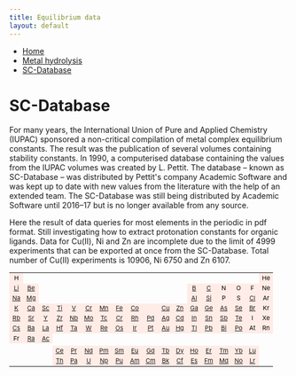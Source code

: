 ```yaml
---
title: Equilibrium data
layout: default
---
```

<ul>
  <li><a href="/">Home</a></li>
  <li><a href="/cost-nectar.html">Metal hydrolysis</a></li>
  <li><a class="active" href="/sc-database.html">SC-Database</a></li>
</ul>

# SC-Database

For many years, the International Union of Pure and Applied Chemistry (IUPAC) sponsored a non-critical compilation of metal complex equilibrium constants. The result was the publication of several volumes containing stability constants. In 1990, a computerised database containing the values from the IUPAC volumes was created by L. Pettit. The database – known as SC-Database – was distributed by Pettit's company Academic Software and was kept up to date with new values from the literature with the help of an extended team. The SC-Database was still being distributed by Academic Software until 2016–17 but is no longer available from any source.

Here the result of data queries for most elements in the periodic in pdf format. Still investigating how to extract protonation constants for organic ligands. Data for Cu(II), Ni and Zn are incomplete due to the limit of 4999 experiments that can be exported at once from the SC-Database. Total number of Cu(II) experiments is 10906, Ni 6750 and Zn 6107.

<table style="font-size:11px; color:black">
  <tr>
    <td align="center" border="1" bgcolor="#ffece6">H</td>
    <td></td>
    <td></td>
    <td></td>
    <td></td>
    <td></td>
    <td></td>
    <td></td>
    <td></td>
    <td></td>
    <td></td>
    <td></td>
    <td></td>
    <td></td>
    <td></td>
    <td></td>
    <td></td>
    <td align="center" border="1" bgcolor="#ffece6">He</td>
  </tr>
  <tr>
    <td align="center" border="1" bgcolor="#ffece6"><a href="docs//IUPAC/Li.pdf" target="_blank" rel="noopener">Li</a></td>
    <td align="center" border="1" bgcolor="#ffece6"><a href="docs//IUPAC/Be.pdf" target="_blank" rel="noopener">Be</a></td>
    <td></td>
    <td></td>
    <td></td>
    <td></td>
    <td></td>
    <td></td>
    <td></td>
    <td></td>
    <td></td>
    <td></td>
    <td align="center" border="1" bgcolor="#ffece6"><a href="docs//IUPAC/B.pdf" target="_blank" rel="noopener">B</a></td>
    <td align="center" border="1" bgcolor="#ffece6"><a href="docs//IUPAC/C.pdf" target="_blank" rel="noopener">C</a></td>
    <td align="center" border="1" bgcolor="#ffece6">N</td>
    <td align="center" border="1" bgcolor="#ffece6">O</td>
    <td align="center" border="1" bgcolor="#ffece6">F</td>
    <td align="center" border="1" bgcolor="#ffece6">Ne</td>
  </tr>
  <tr border="1">
    <td align="center" border="1" bgcolor="#ffece6"><a href="docs//IUPAC/Na.pdf" target="_blank" rel="noopener">Na</a></td>
    <td align="center" border="1" bgcolor="#ffece6"><a href="docs//IUPAC/Mg.pdf" target="_blank" rel="noopener">Mg</a></td>
    <td></td>
    <td></td>
    <td></td>
    <td></td>
    <td></td>
    <td></td>
    <td></td>
    <td></td>
    <td></td>
    <td></td>
    <td align="center" border="1" bgcolor="#ffece6"><a href="docs//IUPAC/Al.pdf" target="_blank" rel="noopener">Al</a></td>
    <td align="center" border="1" bgcolor="#ffece6"><a href="docs//IUPAC/Si.pdf" target="_blank" rel="noopener">Si</a></td>
    <td align="center" border="1" bgcolor="#ffece6">P</td>
    <td align="center" border="1" bgcolor="#ffece6">S</td>
    <td align="center" border="1" bgcolor="#ffece6"><a href="docs//IUPAC/Cl.pdf" target="_blank" rel="noopener">Cl</a></td>
    <td align="center" border="1" bgcolor="#ffece6">Ar</td>
  </tr>
  <tr border="1">
    <td align="center" border="1" bgcolor="#ffece6"><a href="docs//IUPAC/K.pdf" target="_blank" rel="noopener">K</a></td>
    <td align="center" border="1" bgcolor="#ffece6"><a href="docs//IUPAC/Ca.pdf" target="_blank" rel="noopener">Ca</a></td>
    <td align="center" border="1" bgcolor="#ffece6"><a href="docs//IUPAC/Sc.pdf" target="_blank" rel="noopener">Sc</a></td>
    <td align="center" border="1" bgcolor="#ffece6"><a href="docs//IUPAC/Ti.pdf" target="_blank" rel="noopener">Ti</a></td>
    <td align="center" border="1" bgcolor="#ffece6"><a href="docs//IUPAC/V.pdf" target="_blank" rel="noopener">V</a></td>
    <td align="center" border="1" bgcolor="#ffece6"><a href="docs//IUPAC/Cr.pdf" target="_blank" rel="noopener">Cr</a></td>
    <td align="center" border="1" bgcolor="#ffece6"><a href="docs//IUPAC/Mn.pdf" target="_blank" rel="noopener">Mn</a></td>
    <td align="center" border="1" bgcolor="#ffece6"><a href="docs//IUPAC/Fe.pdf" target="_blank" rel="noopener">Fe</a></td>
    <td align="center" border="1" bgcolor="#ffece6"><a href="docs//IUPAC/Co.pdf" target="_blank" rel="noopener">Co</a></td>
    <td align="center" border="1" bgcolor="#ffece6"><a href="docs//IUPAC/Ni.pdf" target="_blank" rel="noopener"Ni</a></td>
    <td align="center" border="1" bgcolor="#ffece6"><a href="docs//IUPAC/Cu.pdf" target="_blank" rel="noopener">Cu</a></td>
    <td align="center" border="1" bgcolor="#ffece6"><a href="docs//IUPAC/Zn.pdf" target="_blank" rel="noopener">Zn</a></td>
    <td align="center" border="1" bgcolor="#ffece6"><a href="docs//IUPAC/Ga.pdf" target="_blank" rel="noopener">Ga</a></td>
    <td align="center" border="1" bgcolor="#ffece6"><a href="docs//IUPAC/Ge.pdf" target="_blank" rel="noopener">Ge</a></td>
    <td align="center" border="1" bgcolor="#ffece6"><a href="docs//IUPAC/As.pdf" target="_blank" rel="noopener">As</a></td>
    <td align="center" border="1" bgcolor="#ffece6"><a href="docs//IUPAC/Se.pdf" target="_blank" rel="noopener">Se</a></td>
    <td align="center" border="1" bgcolor="#ffece6"><a href="docs//IUPAC/Br.pdf" target="_blank" rel="noopener">Br</a></td>
    <td align="center" border="1" bgcolor="#ffece6">Kr</td>
  </tr>
  <tr>
    <td align="center" border="1" bgcolor="#ffece6"><a href="docs//IUPAC/Rb.pdf" target="_blank" rel="noopener">Rb</a></td>
    <td align="center" border="1" bgcolor="#ffece6"><a href="docs//IUPAC/Sr.pdf" target="_blank" rel="noopener">Sr</a></td>
    <td align="center" border="1" bgcolor="#ffece6"><a href="docs//IUPAC/Y.pdf" target="_blank" rel="noopener">Y</a></td>
    <td align="center" border="1" bgcolor="#ffece6"><a href="docs//IUPAC/Zr.pdf" target="_blank" rel="noopener">Zr</a></td>
    <td align="center" border="1" bgcolor="#ffece6"><a href="docs//IUPAC/Nb.pdf" target="_blank" rel="noopener">Nb</a></td>
    <td align="center" border="1" bgcolor="#ffece6"><a href="docs//IUPAC/Mo.pdf" target="_blank" rel="noopener">Mo</a></td>
    <td align="center" border="1" bgcolor="#ffece6"><a href="docs//IUPAC/Tc.pdf" target="_blank" rel="noopener">Tc</a></td>
    <td align="center" border="1" bgcolor="#ffece6"><a href="docs//IUPAC/Cr.pdf" target="_blank" rel="noopener">Cr</a></td>
    <td align="center" border="1" bgcolor="#ffece6"><a href="docs//IUPAC/Rh.pdf" target="_blank" rel="noopener">Rh</a></td>
    <td align="center" border="1" bgcolor="#ffece6"><a href="docs//IUPAC/Pd.pdf" target="_blank" rel="noopener">Pd</a></td>
    <td align="center" border="1" bgcolor="#ffece6"><a href="docs//IUPAC/Ag.pdf" target="_blank" rel="noopener">Ag</a></td>
    <td align="center" border="1" bgcolor="#ffece6"><a href="docs//IUPAC/Cd.pdf" target="_blank" rel="noopener">Cd</a></td>
    <td align="center" border="1" bgcolor="#ffece6"><a href="docs//IUPAC/In.pdf" target="_blank" rel="noopener">In</a></td>
    <td align="center" border="1" bgcolor="#ffece6"><a href="docs//IUPAC/Sn.pdf" target="_blank" rel="noopener">Sn</a></td>
    <td align="center" border="1" bgcolor="#ffece6"><a href="docs//IUPAC/Sb.pdf" target="_blank" rel="noopener">Sb</a></td>
    <td align="center" border="1" bgcolor="#ffece6"><a href="docs//IUPAC/Te.pdf" target="_blank" rel="noopener">Te</a></td>
    <td align="center" border="1" bgcolor="#ffece6">I</td>
    <td align="center" border="1" bgcolor="#ffece6">Xe</td>
  </tr>
  <tr>
    <td align="center" border="1" bgcolor="#ffece6"><a href="docs//IUPAC/Cs.pdf" target="_blank" rel="noopener">Cs</a></td>
    <td align="center" border="1" bgcolor="#ffece6"><a href="docs//IUPAC/Ba.pdf" target="_blank" rel="noopener">Ba</a></td>
    <td align="center" border="1" bgcolor="#ffece6"><a href="docs//IUPAC/La.pdf" target="_blank" rel="noopener">La</a></td>
    <td align="center" border="1" bgcolor="#ffece6"><a href="docs//IUPAC/Hf.pdf" target="_blank" rel="noopener">Hf</a></td>
    <td align="center" border="1" bgcolor="#ffece6"><a href="docs//IUPAC/Ta.pdf" target="_blank" rel="noopener">Ta</a></td>
    <td align="center" border="1" bgcolor="#ffece6"><a href="docs//IUPAC/W.pdf" target="_blank" rel="noopener">W</a></td>
    <td align="center" border="1" bgcolor="#ffece6"><a href="docs//IUPAC/Re.pdf" target="_blank" rel="noopener">Re</a></td>
    <td align="center" border="1" bgcolor="#ffece6"><a href="docs//IUPAC/Os.pdf" target="_blank" rel="noopener">Os</a></td>
    <td align="center" border="1" bgcolor="#ffece6"><a href="docs//IUPAC/Ir.pdf" target="_blank" rel="noopener">Ir</a></td>
    <td align="center" border="1" bgcolor="#ffece6"><a href="docs//IUPAC/Pt.pdf" target="_blank" rel="noopener">Pt</a></td>
    <td align="center" border="1" bgcolor="#ffece6"><a href="docs//IUPAC/Au.pdf" target="_blank" rel="noopener">Au</a></td>
    <td align="center" border="1" bgcolor="#ffece6"><a href="docs//IUPAC/Hg.pdf" target="_blank" rel="noopener">Hg</a></td>
    <td align="center" border="1" bgcolor="#ffece6"><a href="docs//IUPAC/Tl.pdf" target="_blank" rel="noopener">Tl</a></td>
    <td align="center" border="1" bgcolor="#ffece6"><a href="docs//IUPAC/Pb.pdf" target="_blank" rel="noopener">Pb</a></td>
    <td align="center" border="1" bgcolor="#ffece6"><a href="docs//IUPAC/Bi.pdf" target="_blank" rel="noopener">Bi</a></td>
    <td align="center" border="1" bgcolor="#ffece6"><a href="docs//IUPAC/Po.pdf" target="_blank" rel="noopener">Po</a></td>
    <td align="center" border="1" bgcolor="#ffece6">At</td>
    <td align="center" border="1" bgcolor="#ffece6">Rn</td>
  </tr>
  <tr>
    <td align="center" border="1" bgcolor="#ffece6">Fr</td>
    <td align="center" border="1" bgcolor="#ffece6"><a href="docs//IUPAC/Ra.pdf" target="_blank" rel="noopener">Ra</a></td>
    <td align="center" border="1" bgcolor="#ffece6"><a href="docs//IUPAC/Ac.pdf" target="_blank" rel="noopener">Ac</a></td>
    <td align="center" border="1"></td>
    <td align="center" border="1"></td>
    <td align="center" border="1"></td>
    <td align="center" border="1"></td>
    <td align="center" border="1"></td>
    <td align="center" border="1"></td>
    <td align="center" border="1"></td>
    <td align="center" border="1"></td>
    <td align="center" border="1"></td>
    <td align="center" border="1"></td>
    <td align="center" border="1"></td>
    <td align="center" border="1"></td>
    <td align="center" border="1"></td>
    <td align="center" border="1"></td>
    <td align="center" border="1"></td>
  </tr>
  <tr>
    <td></td>
    <td></td>
    <td></td>
    <td></td>
    <td></td>
    <td></td>
    <td></td>
    <td></td>
    <td></td>
    <td></td>
    <td></td>
    <td></td>
    <td></td>
    <td></td>
    <td></td>
    <td></td>
    <td></td>
    <td></td>
  </tr>
  <tr>
    <td></td>
    <td></td>
    <td></td>
    <td align="center" border="1" bgcolor="#ffece6"><a href="docs//IUPAC/Ce.pdf" target="_blank" rel="noopener">Ce</a></td>
    <td align="center" border="1" bgcolor="#ffece6"><a href="docs//IUPAC/Pr.pdf" target="_blank" rel="noopener">Pr</a></td>
    <td align="center" border="1" bgcolor="#ffece6"><a href="docs//IUPAC/Nd.pdf" target="_blank" rel="noopener">Nd</a></td>
    <td align="center" border="1" bgcolor="#ffece6"><a href="docs//IUPAC/Pm.pdf" target="_blank" rel="noopener">Pm</a></td>
    <td align="center" border="1" bgcolor="#ffece6"><a href="docs//IUPAC/Sm.pdf" target="_blank" rel="noopener">Sm</a></td>
    <td align="center" border="1" bgcolor="#ffece6"><a href="docs//IUPAC/Eu.pdf" target="_blank" rel="noopener">Eu</a></td>
    <td align="center" border="1" bgcolor="#ffece6"><a href="docs//IUPAC/Gd.pdf" target="_blank" rel="noopener">Gd</a></td>
    <td align="center" border="1" bgcolor="#ffece6"><a href="docs//IUPAC/Tb.pdf" target="_blank" rel="noopener">Tb</a></td>
    <td align="center" border="1" bgcolor="#ffece6"><a href="docs//IUPAC/Dy.pdf" target="_blank" rel="noopener">Dy</a></td>
    <td align="center" border="1" bgcolor="#ffece6"><a href="docs//IUPAC/Ho.pdf" target="_blank" rel="noopener">Ho</a></td>
    <td align="center" border="1" bgcolor="#ffece6"><a href="docs//IUPAC/Er.pdf" target="_blank" rel="noopener">Er</a></td>
    <td align="center" border="1" bgcolor="#ffece6"><a href="docs//IUPAC/Tm.pdf" target="_blank" rel="noopener">Tm</a></td>
    <td align="center" border="1" bgcolor="#ffece6"><a href="docs//IUPAC/Yb.pdf" target="_blank" rel="noopener">Yb</a></td>
    <td align="center" border="1" bgcolor="#ffece6"><a href="docs//IUPAC/Lu.pdf" target="_blank" rel="noopener">Lu</a></td>
    <td></td>
  </tr>
  <tr>
    <td></td>
    <td></td>
    <td></td>
    <td align="center" border="1" bgcolor="#ffece6"><a href="docs//IUPAC/Th.pdf" target="_blank" rel="noopener">Th</a></td>
    <td align="center" border="1" bgcolor="#ffece6"><a href="docs//IUPAC/Pa.pdf" target="_blank" rel="noopener">Pa</a></td>
    <td align="center" border="1" bgcolor="#ffece6"><a href="docs//IUPAC/U.pdf" target="_blank" rel="noopener">U</a></td>
    <td align="center" border="1" bgcolor="#ffece6"><a href="docs//IUPAC/Np.pdf" target="_blank" rel="noopener">Np</a></td>
    <td align="center" border="1" bgcolor="#ffece6"><a href="docs//IUPAC/Pu.pdf" target="_blank" rel="noopener">Pu</a></td>
    <td align="center" border="1" bgcolor="#ffece6"><a href="docs//IUPAC/Am.pdf" target="_blank" rel="noopener">Am</a></td>
    <td align="center" border="1" bgcolor="#ffece6"><a href="docs//IUPAC/Cm.pdf" target="_blank" rel="noopener">Cm</a></td>
    <td align="center" border="1" bgcolor="#ffece6"><a href="docs//IUPAC/Bk.pdf" target="_blank" rel="noopener">Bk</a></td>
    <td align="center" border="1" bgcolor="#ffece6"><a href="docs//IUPAC/Cf.pdf" target="_blank" rel="noopener">Cf</a></td>
    <td align="center" border="1" bgcolor="#ffece6"><a href="docs//IUPAC/Es.pdf" target="_blank" rel="noopener">Es</a></td>
    <td align="center" border="1" bgcolor="#ffece6"><a href="docs//IUPAC/Fm.pdf" target="_blank" rel="noopener">Fm</a></td>
    <td align="center" border="1" bgcolor="#ffece6"><a href="docs//IUPAC/Md.pdf" target="_blank" rel="noopener">Md</a></td>
    <td align="center" border="1" bgcolor="#ffece6"><a href="docs//IUPAC/No.pdf" target="_blank" rel="noopener">No</a></td>
    <td align="center" border="1" bgcolor="#ffece6"><a href="docs//IUPAC/C.pdf" target="_blank" rel="noopener">Lr</a></td>
    <td></td>
  </tr>
</table>

